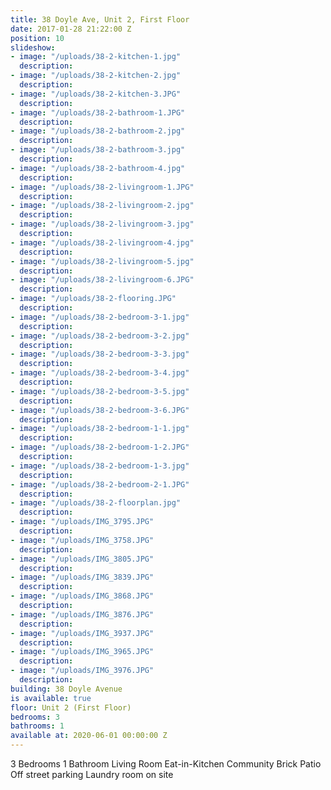 ```yaml
---
title: 38 Doyle Ave, Unit 2, First Floor
date: 2017-01-28 21:22:00 Z
position: 10
slideshow:
- image: "/uploads/38-2-kitchen-1.jpg"
  description: 
- image: "/uploads/38-2-kitchen-2.jpg"
  description: 
- image: "/uploads/38-2-kitchen-3.JPG"
  description: 
- image: "/uploads/38-2-bathroom-1.JPG"
  description: 
- image: "/uploads/38-2-bathroom-2.jpg"
  description: 
- image: "/uploads/38-2-bathroom-3.jpg"
  description: 
- image: "/uploads/38-2-bathroom-4.jpg"
  description: 
- image: "/uploads/38-2-livingroom-1.JPG"
  description: 
- image: "/uploads/38-2-livingroom-2.jpg"
  description: 
- image: "/uploads/38-2-livingroom-3.jpg"
  description: 
- image: "/uploads/38-2-livingroom-4.jpg"
  description: 
- image: "/uploads/38-2-livingroom-5.jpg"
  description: 
- image: "/uploads/38-2-livingroom-6.JPG"
  description: 
- image: "/uploads/38-2-flooring.JPG"
  description: 
- image: "/uploads/38-2-bedroom-3-1.jpg"
  description: 
- image: "/uploads/38-2-bedroom-3-2.jpg"
  description: 
- image: "/uploads/38-2-bedroom-3-3.jpg"
  description: 
- image: "/uploads/38-2-bedroom-3-4.jpg"
  description: 
- image: "/uploads/38-2-bedroom-3-5.jpg"
  description: 
- image: "/uploads/38-2-bedroom-3-6.JPG"
  description: 
- image: "/uploads/38-2-bedroom-1-1.jpg"
  description: 
- image: "/uploads/38-2-bedroom-1-2.JPG"
  description: 
- image: "/uploads/38-2-bedroom-1-3.jpg"
  description: 
- image: "/uploads/38-2-bedroom-2-1.JPG"
  description: 
- image: "/uploads/38-2-floorplan.jpg"
  description: 
- image: "/uploads/IMG_3795.JPG"
  description: 
- image: "/uploads/IMG_3758.JPG"
  description: 
- image: "/uploads/IMG_3805.JPG"
  description: 
- image: "/uploads/IMG_3839.JPG"
  description: 
- image: "/uploads/IMG_3868.JPG"
  description: 
- image: "/uploads/IMG_3876.JPG"
  description: 
- image: "/uploads/IMG_3937.JPG"
  description: 
- image: "/uploads/IMG_3965.JPG"
  description: 
- image: "/uploads/IMG_3976.JPG"
  description: 
building: 38 Doyle Avenue
is available: true
floor: Unit 2 (First Floor)
bedrooms: 3
bathrooms: 1
available at: 2020-06-01 00:00:00 Z
---
```


3 Bedrooms
1 Bathroom
Living Room
Eat-in-Kitchen
Community Brick Patio
Off street parking
Laundry room on site
